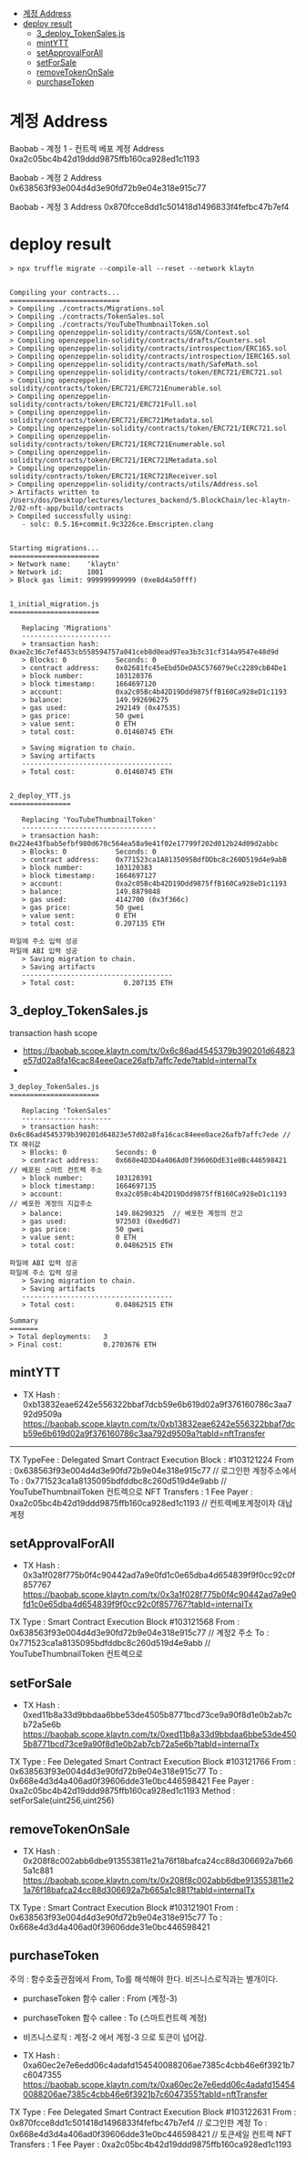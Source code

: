 - [계정 Address](#계정-address)
- [deploy result](#deploy-result)
  - [3_deploy_TokenSales.js](#3_deploy_tokensalesjs)
  - [mintYTT](#mintytt)
  - [setApprovalForAll](#setapprovalforall)
  - [setForSale](#setforsale)
  - [removeTokenOnSale](#removetokenonsale)
  - [purchaseToken](#purchasetoken)

# 계정 Address

Baobab - 계정 1 - 컨트렉 베포 계정
Address 0xa2c05bc4b42d19ddd9875ffb160ca928ed1c1193

Baobab - 계정 2
Address 0x638563f93e004d4d3e90fd72b9e04e318e915c77

Baobab - 계정 3
Address 0x870fcce8dd1c501418d1496833f4fefbc47b7ef4


# deploy result

```
> npx truffle migrate --compile-all --reset --network klaytn


Compiling your contracts...
===========================
> Compiling ./contracts/Migrations.sol
> Compiling ./contracts/TokenSales.sol
> Compiling ./contracts/YouTubeThumbnailToken.sol
> Compiling openzeppelin-solidity/contracts/GSN/Context.sol
> Compiling openzeppelin-solidity/contracts/drafts/Counters.sol
> Compiling openzeppelin-solidity/contracts/introspection/ERC165.sol
> Compiling openzeppelin-solidity/contracts/introspection/IERC165.sol
> Compiling openzeppelin-solidity/contracts/math/SafeMath.sol
> Compiling openzeppelin-solidity/contracts/token/ERC721/ERC721.sol
> Compiling openzeppelin-solidity/contracts/token/ERC721/ERC721Enumerable.sol
> Compiling openzeppelin-solidity/contracts/token/ERC721/ERC721Full.sol
> Compiling openzeppelin-solidity/contracts/token/ERC721/ERC721Metadata.sol
> Compiling openzeppelin-solidity/contracts/token/ERC721/IERC721.sol
> Compiling openzeppelin-solidity/contracts/token/ERC721/IERC721Enumerable.sol
> Compiling openzeppelin-solidity/contracts/token/ERC721/IERC721Metadata.sol
> Compiling openzeppelin-solidity/contracts/token/ERC721/IERC721Receiver.sol
> Compiling openzeppelin-solidity/contracts/utils/Address.sol
> Artifacts written to /Users/dos/Desktop/lectures/lectures_backend/5.BlockChain/lec-klaytn-2/02-nft-app/build/contracts
> Compiled successfully using:
   - solc: 0.5.16+commit.9c3226ce.Emscripten.clang


Starting migrations...
======================
> Network name:    'klaytn'
> Network id:      1001
> Block gas limit: 999999999999 (0xe8d4a50fff)


1_initial_migration.js
======================

   Replacing 'Migrations'
   ----------------------
   > transaction hash:    0xae2c36c7ef4453cb558594757a041ceb8d0ead97ea3b3c31cf314a9547e48d9d
   > Blocks: 0            Seconds: 0
   > contract address:    0x82681fc45eEbd5DeDA5C576079eCc2289cbB4De1
   > block number:        103120376
   > block timestamp:     1664697120
   > account:             0xa2c05Bc4b42D19Ddd9875ffB160Ca928eD1c1193
   > balance:             149.992696275
   > gas used:            292149 (0x47535)
   > gas price:           50 gwei
   > value sent:          0 ETH
   > total cost:          0.01460745 ETH

   > Saving migration to chain.
   > Saving artifacts
   -------------------------------------
   > Total cost:          0.01460745 ETH


2_deploy_YTT.js
===============

   Replacing 'YouTubeThumbnailToken'
   ---------------------------------
   > transaction hash:    0x224e43fbab5efbf980d670c564ea58a9e41f02e17799f202d012b24d09d2abbc
   > Blocks: 0            Seconds: 0
   > contract address:    0x771523ca1A8135095BdfDDbc8c260D519d4e9abB
   > block number:        103120383
   > block timestamp:     1664697127
   > account:             0xa2c05Bc4b42D19Ddd9875ffB160Ca928eD1c1193
   > balance:             149.8879848
   > gas used:            4142700 (0x3f366c)
   > gas price:           50 gwei
   > value sent:          0 ETH
   > total cost:          0.207135 ETH

파일에 주소 입력 성공
파일에 ABI 입력 성공
   > Saving migration to chain.
   > Saving artifacts
   -------------------------------------
   > Total cost:            0.207135 ETH

```

## 3_deploy_TokenSales.js  


transaction hash scope  
- https://baobab.scope.klaytn.com/tx/0x6c86ad4545379b390201d64823e57d02a8fa16cac84eee0ace26afb7affc7ede?tabId=internalTx
- 

```
3_deploy_TokenSales.js
======================

   Replacing 'TokenSales'
   ----------------------
   > transaction hash:    0x6c86ad4545379b390201d64823e57d02a8fa16cac84eee0ace26afb7affc7ede // TX 해쉬값
   > Blocks: 0            Seconds: 0
   > contract address:    0x668e4D3D4a406Ad0f39606DdE31e0Bc446598421 // 베포된 스마트 컨트렉 주소 
   > block number:        103120391 
   > block timestamp:     1664697135
   > account:             0xa2c05Bc4b42D19Ddd9875ffB160Ca928eD1c1193 // 베포한 계정의 지갑주소
   > balance:             149.86290325  // 베포한 계정의 잔고
   > gas used:            972503 (0xed6d7)
   > gas price:           50 gwei
   > value sent:          0 ETH
   > total cost:          0.04862515 ETH

파일에 ABI 입력 성공
파일에 주소 입력 성공
   > Saving migration to chain.
   > Saving artifacts
   -------------------------------------
   > Total cost:          0.04862515 ETH

Summary
=======
> Total deployments:   3
> Final cost:          0.2703676 ETH
```

## mintYTT

- TX Hash : 0xb13832eae6242e556322bbaf7dcb59e6b619d02a9f376160786c3aa792d9509a
https://baobab.scope.klaytn.com/tx/0xb13832eae6242e556322bbaf7dcb59e6b619d02a9f376160786c3aa792d9509a?tabId=nftTransfer

---  

TX TypeFee : Delegated Smart Contract Execution
Block : #103121224
From : 0x638563f93e004d4d3e90fd72b9e04e318e915c77 // 로그인한 계정주소에서
To : 0x771523ca1a8135095bdfddbc8c260d519d4e9abb // YouTubeThumbnailToken 컨트렉으로 
NFT Transfers : 1
Fee Payer : 0xa2c05bc4b42d19ddd9875ffb160ca928ed1c1193 // 컨트렉베포계정이자 대납계정


## setApprovalForAll

- TX Hash : 0x3a1f028f775b0f4c90442ad7a9e0fd1c0e65dba4d654839f9f0cc92c0f857767
https://baobab.scope.klaytn.com/tx/0x3a1f028f775b0f4c90442ad7a9e0fd1c0e65dba4d654839f9f0cc92c0f857767?tabId=internalTx 

TX Type : Smart Contract Execution
Block #103121568
From : 0x638563f93e004d4d3e90fd72b9e04e318e915c77 // 계정2 주소
To : 0x771523ca1a8135095bdfddbc8c260d519d4e9abb // YouTubeThumbnailToken 컨트렉으로 

## setForSale

- TX Hash : 0xed11b8a33d9bbdaa6bbe53de4505b8771bcd73ce9a90f8d1e0b2ab7cb72a5e6b
https://baobab.scope.klaytn.com/tx/0xed11b8a33d9bbdaa6bbe53de4505b8771bcd73ce9a90f8d1e0b2ab7cb72a5e6b?tabId=internalTx

TX Type : Fee Delegated Smart Contract Execution
Block #103121766
From : 0x638563f93e004d4d3e90fd72b9e04e318e915c77
To : 0x668e4d3d4a406ad0f39606dde31e0bc446598421
Fee Payer : 0xa2c05bc4b42d19ddd9875ffb160ca928ed1c1193
Method : setForSale(uint256,uint256)

## removeTokenOnSale

- TX Hash : 0x208f8c002abb6dbe913553811e21a76f18bafca24cc88d306692a7b665a1c881
https://baobab.scope.klaytn.com/tx/0x208f8c002abb6dbe913553811e21a76f18bafca24cc88d306692a7b665a1c881?tabId=internalTx

TX Type : Smart Contract Execution
Block #103121901
From : 0x638563f93e004d4d3e90fd72b9e04e318e915c77
To : 0x668e4d3d4a406ad0f39606dde31e0bc446598421

## purchaseToken

주의 : 함수호출관점에서 From, To를 해석해야 한다. 비즈니스로직과는 별개이다.    
- purchaseToken 함수 caller : From (계정-3)  
- purchaseToken 함수 callee : To (스마트컨트렉 계정) 
- 비즈니스로직 : 계정-2 에서 계정-3 으로 토큰이 넘어감.

- TX Hash : 0xa60ec2e7e6edd06c4adafd154540088206ae7385c4cbb46e6f3921b7c6047355
https://baobab.scope.klaytn.com/tx/0xa60ec2e7e6edd06c4adafd154540088206ae7385c4cbb46e6f3921b7c6047355?tabId=nftTransfer

TX Type : Fee Delegated Smart Contract Execution
Block #103122631
From : 0x870fcce8dd1c501418d1496833f4fefbc47b7ef4 // 로그인한 계정
To : 0x668e4d3d4a406ad0f39606dde31e0bc446598421 // 토큰세일 컨트렉
NFT Transfers : 1
Fee Payer : 0xa2c05bc4b42d19ddd9875ffb160ca928ed1c1193